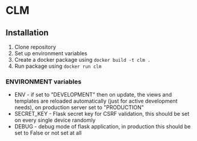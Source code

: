 # CLM

## Installation
1. Clone repository
2. Set up environment variables
3. Create a docker package using `docker build -t clm .`
5. Run package using `docker run clm`


### ENVIRONMENT variables
- ENV - if set to "DEVELOPMENT" then on update, the views and templates are reloaded automatically (just for active development needs), on production server set to "PRODUCTION"
- SECRET_KEY - Flask secret key for CSRF validation, this should be set on every single device randomly
- DEBUG - debug mode of flask application, in production this should be set to False or not set at all
